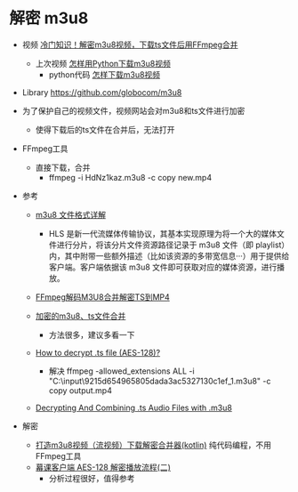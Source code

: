 

# 解密 m3u8

- 视频 [冷门知识！解密m3u8视频，下载ts文件后用FFmpeg合并](https://www.bilibili.com/video/BV17c411h7z7/)
    - 上次视频 [怎样用Python下载m3u8视频](https://www.bilibili.com/video/BV1ft41137Ad/)
        - python代码 [怎样下载m3u8视频](https://github.com/makelove/Python_Master_Courses/blob/master/%E5%9B%BE%E5%83%8F%E8%A7%86%E9%A2%91%E5%A4%84%E7%90%86/%E6%80%8E%E6%A0%B7%E4%B8%8B%E8%BD%BDm3u8%E8%A7%86%E9%A2%91/download_m3u8.py) 

- Library https://github.com/globocom/m3u8

- 为了保护自己的视频文件，视频网站会对m3u8和ts文件进行加密
    - 使得下载后的ts文件在合并后，无法打开

- FFmpeg工具
    - 直接下载，合并  
        - ffmpeg -i HdNz1kaz.m3u8 -c copy new.mp4

- 参考
    - [m3u8 文件格式详解](https://www.jianshu.com/p/e97f6555a070)
        - HLS 是新一代流媒体传输协议，其基本实现原理为将一个大的媒体文件进行分片，将该分片文件资源路径记录于 m3u8 文件（即 playlist）内，其中附带一些额外描述（比如该资源的多带宽信息···）用于提供给客户端。客户端依据该 m3u8 文件即可获取对应的媒体资源，进行播放。

    - [FFmpeg解码M3U8合并解密TS到MP4](https://luluit.top/archives/2070.html)
    - [加密的m3u8、ts文件合并](https://blog.csdn.net/guanxiao1989/article/details/90529865)
        - 方法很多，建议多看一下
    - [How to decrypt .ts file (AES-128)?](https://www.reddit.com/r/ffmpeg/comments/c3e6jw/how_to_decrypt_ts_file_aes128/)
        - 解决 ffmpeg -allowed_extensions ALL -i "C:\input\9215d654965805dada3ac5327130c1ef_1.m3u8" -c copy output.mp4
    - [Decrypting And Combining .ts Audio Files with .m3u8](https://stackoverflow.com/questions/34235397/decrypting-and-combining-ts-audio-files-with-m3u8)

- 解密
    - [打造m3u8视频（流视频）下载解密合并器(kotlin)](https://www.cnblogs.com/stars-one/p/12198572.html) 纯代码编程，不用FFmpeg工具
    - [幕课客户端 AES-128 解密播放流程(二)](https://juejin.im/entry/6844903486027464717)
        - 分析过程很好，值得参考